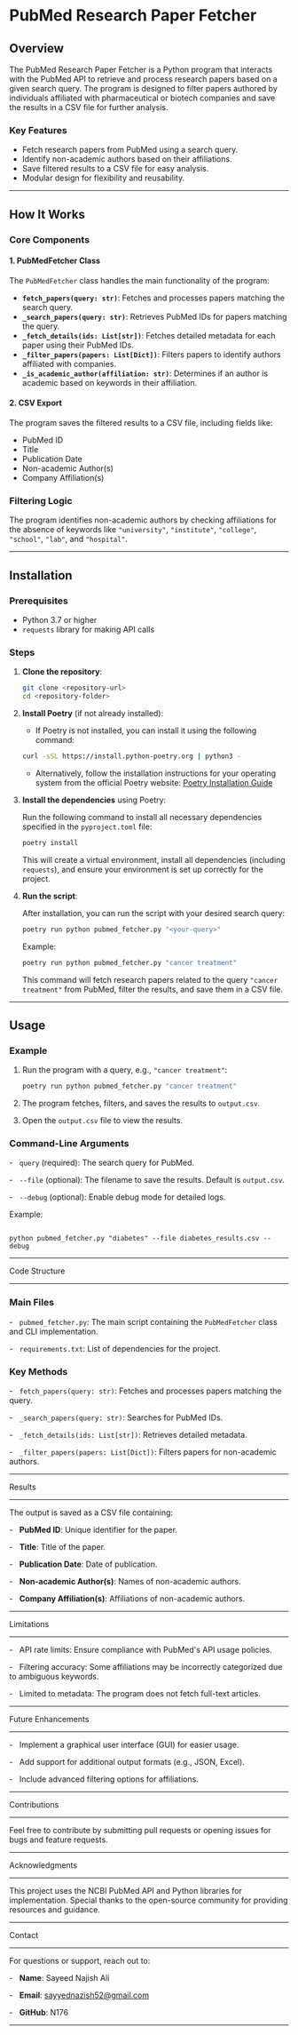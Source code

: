 # PubMed Research Paper Fetcher

## Overview

The PubMed Research Paper Fetcher is a Python program that interacts with the PubMed API to retrieve and process research papers based on a given search query. The program is designed to filter papers authored by individuals affiliated with pharmaceutical or biotech companies and save the results in a CSV file for further analysis.

### Key Features

- Fetch research papers from PubMed using a search query.
- Identify non-academic authors based on their affiliations.
- Save filtered results to a CSV file for easy analysis.
- Modular design for flexibility and reusability.

---

## How It Works

### Core Components

#### 1. **PubMedFetcher Class**

The `PubMedFetcher` class handles the main functionality of the program:

- **`fetch_papers(query: str)`**: Fetches and processes papers matching the search query.
- **`_search_papers(query: str)`**: Retrieves PubMed IDs for papers matching the query.
- **`_fetch_details(ids: List[str])`**: Fetches detailed metadata for each paper using their PubMed IDs.
- **`_filter_papers(papers: List[Dict])`**: Filters papers to identify authors affiliated with companies.
- **`_is_academic_author(affiliation: str)`**: Determines if an author is academic based on keywords in their affiliation.

#### 2. **CSV Export**

The program saves the filtered results to a CSV file, including fields like:

- PubMed ID
- Title
- Publication Date
- Non-academic Author(s)
- Company Affiliation(s)

### Filtering Logic

The program identifies non-academic authors by checking affiliations for the absence of keywords like `"university"`, `"institute"`, `"college"`, `"school"`, `"lab"`, and `"hospital"`.

---

## Installation

### Prerequisites

- Python 3.7 or higher
- `requests` library for making API calls

### Steps

1. **Clone the repository**:

    ```bash
    git clone <repository-url>
    cd <repository-folder>
    ```

2. **Install Poetry** (if not already installed):

    - If Poetry is not installed, you can install it using the following command:

    ```bash
    curl -sSL https://install.python-poetry.org | python3 -
    ```

    - Alternatively, follow the installation instructions for your operating system from the official Poetry website: [Poetry Installation Guide](https://python-poetry.org/docs/#installation)

3. **Install the dependencies** using Poetry:

    Run the following command to install all necessary dependencies specified in the `pyproject.toml` file:

    ```bash
    poetry install
    ```

    This will create a virtual environment, install all dependencies (including `requests`), and ensure your environment is set up correctly for the project.

4. **Run the script**:

    After installation, you can run the script with your desired search query:

    ```bash
    poetry run python pubmed_fetcher.py "<your-query>"
    ```

    Example:

    ```bash
    poetry run python pubmed_fetcher.py "cancer treatment"
    ```

    This command will fetch research papers related to the query `"cancer treatment"` from PubMed, filter the results, and save them in a CSV file.

---

## Usage

### Example

1. Run the program with a query, e.g., `"cancer treatment"`:

    ```bash
    poetry run python pubmed_fetcher.py "cancer treatment"
    ```

2. The program fetches, filters, and saves the results to `output.csv`.

3. Open the `output.csv` file to view the results.


### Command-Line Arguments

-   `query` (required): The search query for PubMed.

-   `--file` (optional): The filename to save the results. Default is `output.csv`.

-   `--debug` (optional): Enable debug mode for detailed logs.

Example:

```

python pubmed_fetcher.py "diabetes" --file diabetes_results.csv --debug

```

* * * * *

Code Structure

--------------

### Main Files

-   `pubmed_fetcher.py`: The main script containing the `PubMedFetcher` class and CLI implementation.

-   `requirements.txt`: List of dependencies for the project.

### Key Methods

-   `fetch_papers(query: str)`: Fetches and processes papers matching the query.

-   `_search_papers(query: str)`: Searches for PubMed IDs.

-   `_fetch_details(ids: List[str])`: Retrieves detailed metadata.

-   `_filter_papers(papers: List[Dict])`: Filters papers for non-academic authors.

* * * * *

Results

-------

The output is saved as a CSV file containing:

-   **PubMed ID**: Unique identifier for the paper.

-   **Title**: Title of the paper.

-   **Publication Date**: Date of publication.

-   **Non-academic Author(s)**: Names of non-academic authors.

-   **Company Affiliation(s)**: Affiliations of non-academic authors.

* * * * *

Limitations

-----------

-   API rate limits: Ensure compliance with PubMed's API usage policies.

-   Filtering accuracy: Some affiliations may be incorrectly categorized due to ambiguous keywords.

-   Limited to metadata: The program does not fetch full-text articles.

* * * * *

Future Enhancements

-------------------

-   Implement a graphical user interface (GUI) for easier usage.

-   Add support for additional output formats (e.g., JSON, Excel).

-   Include advanced filtering options for affiliations.

* * * * *

Contributions

-------------

Feel free to contribute by submitting pull requests or opening issues for bugs and feature requests.

* * * * *

Acknowledgments

---------------

This project uses the NCBI PubMed API and Python libraries for implementation. Special thanks to the open-source community for providing resources and guidance.

* * * * *

Contact

-------

For questions or support, reach out to:

-   **Name**: Sayeed Najish Ali

-   **Email**: sayyednazish52@gmail.com

-   **GitHub**: N176

* * * * *

